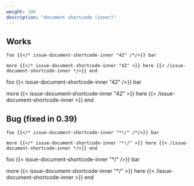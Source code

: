 ```yaml
---
weight: 100
description: "document shortcode (inner)"
---
```


## Works

```
foo {{</* issue-document-shortcode-inner "42" /*/>}} bar
```

```
more {{</* issue-document-shortcode-inner "42" >}} here {{< /issue-document-shortcode-inner */>}} end
```


foo {{< issue-document-shortcode-inner "42" />}} bar

more {{< issue-document-shortcode-inner "42" >}} here {{< /issue-document-shortcode-inner >}} end


## Bug (fixed in 0.39)

```
foo {{</* issue-document-shortcode-inner "*!/" /*/>}} bar
```

```
more {{</* issue-document-shortcode-inner "*!/" >}} here {{< /issue-document-shortcode-inner */>}} end
```

foo {{< issue-document-shortcode-inner "*/" />}} bar

more {{< issue-document-shortcode-inner "*/" >}} here {{< /issue-document-shortcode-inner >}} end
